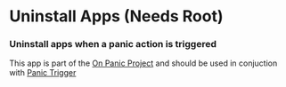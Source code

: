 # Uninstall Apps (Needs Root)

### Uninstall apps when a panic action is triggered

This app is part of the [On Panic Project](https://onpanic.github.io/) and should be used in conjuction with [Panic Trigger](https://github.com/OnPanic/PanicTrigger/releases)
